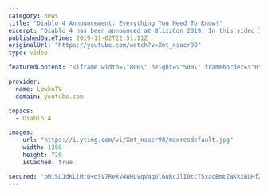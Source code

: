 ```yaml
---
category: news
title: "Diablo 4 Announcement: Everything You Need To Know!"
excerpt: "Diablo 4 has been announced at BlizzCon 2019. In this video I go over everything you need to know about this upcoming Blizzard Entertainment game."
publishedDateTime: 2019-11-02T22:51:11Z
originalUrl: "https://youtube.com/watch?v=Xmt_nsacr98"
type: video

featuredContent: "<iframe width=\"800\" height=\"500\" frameborder=\"0\" src=\"https://www.youtube.com/embed/Xmt_nsacr98\" allow=\"accelerometer; autoplay; encrypted-media; gyroscope; picture-in-picture\" allowfullscreen></iframe>"

provider:
  name: LowkoTV
  domain: youtube.com

topics:
  - Diablo 4

images:
  - url: "https://i.ytimg.com/vi/Xmt_nsacr98/maxresdefault.jpg"
    width: 1280
    height: 720
    isCached: true

secured: "pMiSLJdKLlMtQ+oSV7ReXV4WHLVqVaqDl6uRcJlI0tcT5xacBmtZNKkxBUHf2/TcVUj8019QHUlIpdDU93IL4Rg9Z9IJJOspZ3z5MY5udgb2I86n1zw9jFolqBj8ZNO+h/Tj249yHdolVLeibCSVrr+p+77u8kcip4M0055nZzQUcO4xqR4q2xpYnnhAfLTCBiNUpEXkIuLzw/XN36EQdrH5hI9L2xIdvY9cmrWrK83e8n0Q9SMsm6SXfuLrlX5tnG/KyfU+ApYbfqiNHGxcY8GhUtV7Td/1cRuBypCgrah0Nc8+ClWePurVMQC1gNh/Q10dSvvCBGSAyij4BQkcb+kO56Ui/8x4HHEEWi3DcCJbXVEkna+bq+wxYvrRWNcHLm/LpI7X5ph2xbHIaTEPZloRVCVGB3xC55OXLEWWM11ss9rVRjTtxGpFT3Db/hvU;HPcFtbyMq901Xmf25646Mw=="
---
```


